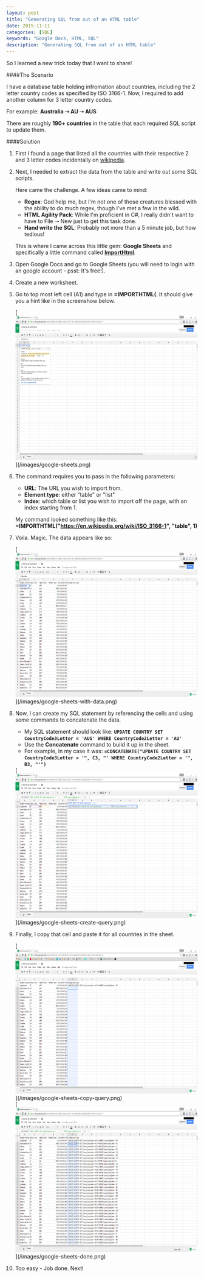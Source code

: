 ```yaml
---
layout: post
title: "Generating SQL from out of an HTML table"
date: 2015-11-11
categories: [SQL]
keywords: "Google Docs, HTML, SQL"
description: "Generating SQL from out of an HTML table"
---
```


So I learned a new trick today that I want to share! 

####The Scenario

I have a database table holding infromation about countries, including the 2 letter country codes as specified by ISO 3166-1.
Now, I required to add another column for 3 letter country codes.

For example: **Australia &#10141; AU &#10141; AUS**

There are roughly **190+ countries** in the table that each required SQL script to update them.

####Solution

1. First I found a page that listed all the countries with their respective 2 and 3 letter codes incidentally on [wikipedia](https://en.wikipedia.org/wiki/ISO_3166-1).

2. Next, I needed to extract the data from the table and write out some SQL scripts.

    Here came the challenge. A few ideas came to mind:

    - **Regex**: God help me, but I'm not one of those creatures blessed with the ability to do much regex, though I've met a few in the wild.
    - **HTML Agility Pack**: While I'm proficient in C#, I really didn't want to have to File &#10141; New just to get this task done.
    - **Hand write the SQL**: Probably not more than a 5 minute job, but how tedious!

    This is where I came across this little gem: **Google Sheets** and specifically a little command called **[ImportHtml](https://support.google.com/docs/answer/3093339?hl=en)**.

3. Open Google Docs and go to Google Sheets (you will need to login with an google account - psst: It's free!).

4. Create a new worksheet.

5. Go to top most left cell (A1) and type in **=IMPORTHTML(**. It should give you a hint like in the screenshow below.

    <div class="centered">
        [<img src="/images/google-sheets.png"  alt="Google Sheets" style="width: 640px; height: 379px"/>](/images/google-sheets.png)
    </div>

6. The command requires you to pass in the following parameters:
    - **URL**: The URL you wish to import from.
    - **Element type**: either "table" or "list"
    - **Index**: which table or list you wish to import off the page, with an index starting from 1.
 
    My command looked something like this: **=IMPORTHTML("https://en.wikipedia.org/wiki/ISO_3166-1", "table", 1)**
 
7. Voila. Magic. The data appears like so:
 
    <div class="centered">
        [<img src="/images/google-sheets-with-data.png"  alt="Google Sheets with data" style="width: 640px; height: 379px"/>](/images/google-sheets-with-data.png)
    </div>

8. Now, I can create my SQL statement by referencing the cells and using some commands to concatenate the data.

    - My SQL statement should look like: **`UPDATE COUNTRY SET CountryCode3Letter = 'AUS' WHERE CountryCode2Letter = 'AU'`**
    - Use the **Concatenate** command to build it up in the sheet.
    - For example, in my case it was: **`=CONCATENATE("UPDATE COUNTRY SET CountryCode3Letter = '", C3, "' WHERE CountryCode2Letter = '", B3, "'")`**
    
    <div class="centered">
        [<img src="/images/google-sheets-create-query.png"  alt="Create query" style="width: 640px; height: 379px"/>](/images/google-sheets-create-query.png)
    </div>      

9. Finally, I copy that cell and paste it for all countries in the sheet.

    <div class="centered">
        [<img src="/images/google-sheets-copy-query.png"  alt="Copy query" style="width: 640px; height: 379px"/>](/images/google-sheets-copy-query.png)
    </div>
    
    <div class="centered">
        [<img src="/images/google-sheets-done.png"  alt="All queries generated" style="width: 640px; height: 379px"/>](/images/google-sheets-done.png)
    </div>

10. Too easy - Job done. Next!

  
